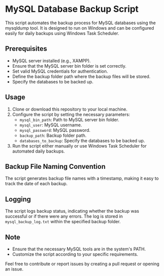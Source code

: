 # MySQL Database Backup Script

This script automates the backup process for MySQL databases using the mysqldump tool. It is designed to run on Windows and can be configured easily for daily backups using Windows Task Scheduler.

## Prerequisites

- MySQL server installed (e.g., XAMPP).
- Ensure that the MySQL server bin folder is set correctly.
- Set valid MySQL credentials for authentication.
- Define the backup folder path where the backup files will be stored.
- Specify the databases to be backed up.

## Usage

1. Clone or download this repository to your local machine.
2. Configure the script by setting the necessary parameters:
   - `mysql_bin_path`: Path to MySQL server bin folder.
   - `mysql_user`: MySQL username.
   - `mysql_password`: MySQL password.
   - `backup_path`: Backup folder path.
   - `databases_to_backup`: Specify the databases to be backed up.
3. Run the script either manually or use Windows Task Scheduler for automated daily backups.

## Backup File Naming Convention

The script generates backup file names with a timestamp, making it easy to track the date of each backup.

## Logging

The script logs backup status, indicating whether the backup was successful or if there were any errors. The log is stored in `mysql_backup_log.txt` within the specified backup folder.

## Note

- Ensure that the necessary MySQL tools are in the system's PATH.
- Customize the script according to your specific requirements.

Feel free to contribute or report issues by creating a pull request or opening an issue.
